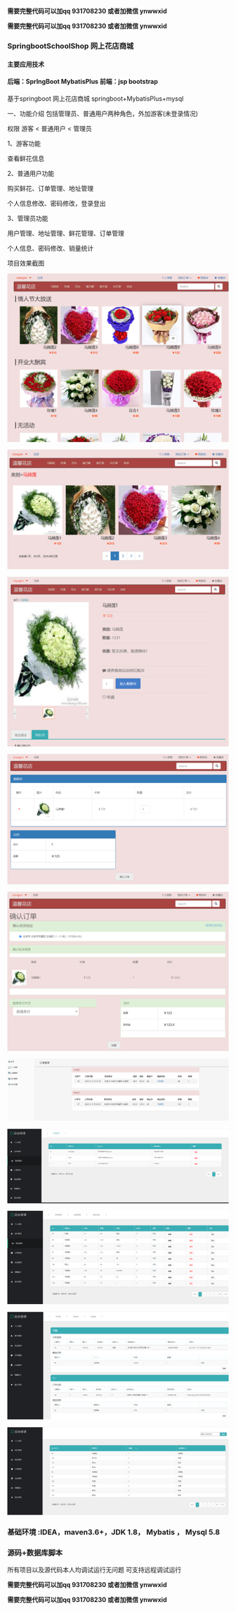 **需要完整代码可以加qq  931708230 或者加微信 ynwwxid**

**需要完整代码可以加qq  931708230 或者加微信  ynwwxid**

### SpringbootSchoolShop  网上花店商城

#### 主要应用技术 
#### 后端：SprIngBoot  MybatisPlus  前端：jsp bootstrap 
基于springboot 网上花店商城 springboot+MybatisPlus+mysql

一、功能介绍
包括管理员、普通用户两种角色，外加游客(未登录情况)

权限  游客 < 普通用户 < 管理员

1、游客功能

查看鲜花信息

2、普通用户功能

购买鲜花、订单管理、地址管理

个人信息修改、密码修改，登录登出

3、管理员功能

用户管理、地址管理、鲜花管理、订单管理

个人信息、密码修改、销量统计

项目效果截图

![contents](./picture/picture1.png)

![contents](./picture/picture2.png)

![contents](./picture/picture3.png)

![contents](./picture/picture4.png)

![contents](./picture/picture5.png)

![contents](./picture/picture6.png)

![contents](./picture/picture7.png)

![contents](./picture/picture8.png)

![contents](./picture/picture9.png)

![contents](./picture/picture10.png)


### 基础环境 :IDEA，maven3.6+，JDK 1.8， Mybatis ， Mysql 5.8

### 源码+数据库脚本 

所有项目以及源代码本人均调试运行无问题 可支持远程调试运行

**需要完整代码可以加qq  931708230 或者加微信  ynwwxid**

**需要完整代码可以加qq  931708230 或者加微信  ynwwxid**
